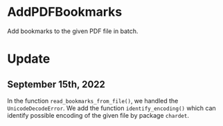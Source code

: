 # AddPDFBookmarks
Add bookmarks to the given PDF file in batch.

# Update

## September 15th, 2022
In the function `read_bookmarks_from_file()`, we handled the `UnicodeDecodeError`. We add the function `identify_encoding()` which can identify possible encoding of the given file by package `chardet`.
